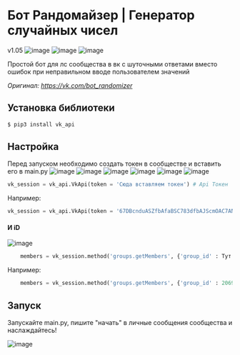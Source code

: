 # Бот Рандомайзер | Генератор случайных чисел
v1.05
![image](https://user-images.githubusercontent.com/92934389/139707853-b46f177e-4942-4bcf-9a04-483215db6ba6.png)
![image](https://user-images.githubusercontent.com/92934389/139708451-a4b2e88e-dbe9-4b42-ae5d-66adc7123ef8.png)
![image](https://user-images.githubusercontent.com/92934389/139708645-e635e58c-aa44-47a7-ae47-f71796588254.png)


Простой бот для лс сообщества в вк с шуточными ответами вместо ошибок при неправильном вводе пользователем значений

*Оригинал: https://vk.com/bot_randomizer*

## Установка библиотеки
```python
$ pip3 install vk_api
```
## Настройка
Перед запуском необходимо создать токен в сообществе и вставить его в main.py
![image](https://user-images.githubusercontent.com/92934389/139710924-937da8a8-f726-498f-b268-156ecfa8fa37.png)
![image](https://user-images.githubusercontent.com/92934389/139710811-bf391752-3d8b-4031-acc9-78d3b751eff8.png)
![image](https://user-images.githubusercontent.com/92934389/139711045-6d8cf1af-a1e0-4ed0-bdce-8d6ccf9e55f6.png)
![image](https://user-images.githubusercontent.com/92934389/139711128-91966c97-816a-4e12-8bef-e7b653d216e9.png)
![image](https://user-images.githubusercontent.com/92934389/139711224-9a4f8f0c-44ac-455a-acbd-30fe3da2067f.png)
![image](https://user-images.githubusercontent.com/92934389/139711262-f73fd86e-5021-480e-a6d7-804a0ff84c21.png)

```python
vk_session = vk_api.VkApi(token = 'Сюда вставляем токен') # Api Токен
```

Например:

```python
vk_session = vk_api.VkApi(token = '67DBcnduASZfbAfaBSC783dfbAJScmOAC7ANDaoiskcNSuH8c9C7HCn&CgABCuAGCCjACoiacAOIUHC') # Api Токен
```
#### И iD
![image](https://user-images.githubusercontent.com/92934389/139712213-d6952951-91c8-493e-8fc9-d76745e11413.png)


```python
	members = vk_session.method('groups.getMembers', {'group_id' : Тут только цифрами iD сообщества})['items']
```

Например:

```python
	members = vk_session.method('groups.getMembers', {'group_id' : 206993699})['items']
```

## Запуск

Запускайте main.py, пишите "начать" в личные сообщения сообщества и наслаждайтесь!

![image](https://user-images.githubusercontent.com/92934389/139713895-343a5484-e843-4c68-8b8f-81e8abcf7c05.png)
